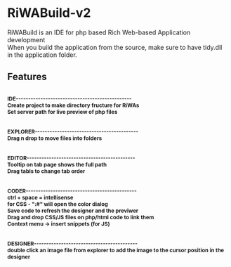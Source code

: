 # RiWABuild-v2
RiWABuild is an IDE for php based Rich Web-based Application development<br>
When you build the application from the source, make sure to have tidy.dll in the application folder.

<h2>Features<h2>
<div style="font-size: 12px;">
IDE-----------------------------------------------<br>
Create project to make directory fructure for RiWAs<br>
Set server path for live preview of php files<br>
<br><br>
EXPLORER------------------------------------------<br>
Drag n drop to move files into folders<br>
<br><br>
EDITOR--------------------------------------------<br>
Tooltip on tab page shows the full path<br>
Drag tabls to change tab order<br>
<br><br>
CODER---------------------------------------------<br>
ctrl + space = intellisense<br>
for CSS - ":#" will open the color dialog<br>
Save code to refresh the designer and the previwer<br>
Drag and drop CSS/JS files on php/html code to link them<br>
Context menu -> insert snippets (for JS)<br>
<br><br>
DESIGNER------------------------------------------<br>
double click an image file from explorer to add the image to the cursor position in the designer<br>
</div>


